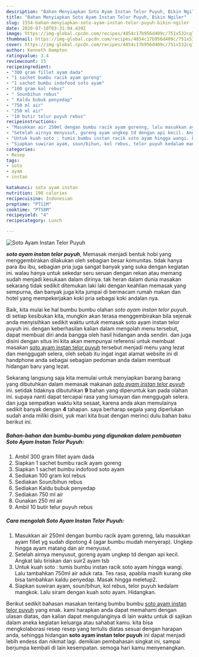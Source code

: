 ```yaml
---
description: "Bahan Menyiapkan Soto Ayam Instan Telor Puyuh, Bikin Ngiler"
title: "Bahan Menyiapkan Soto Ayam Instan Telor Puyuh, Bikin Ngiler"
slug: 1554-bahan-menyiapkan-soto-ayam-instan-telor-puyuh-bikin-ngiler
date: 2020-07-10T03:31:04.439Z
image: https://img-global.cpcdn.com/recipes/4854c17b956d409c/751x532cq70/soto-ayam-instan-telor-puyuh-foto-resep-utama.jpg
thumbnail: https://img-global.cpcdn.com/recipes/4854c17b956d409c/751x532cq70/soto-ayam-instan-telor-puyuh-foto-resep-utama.jpg
cover: https://img-global.cpcdn.com/recipes/4854c17b956d409c/751x532cq70/soto-ayam-instan-telor-puyuh-foto-resep-utama.jpg
author: Kenneth Hampton
ratingvalue: 3.4
reviewcount: 15
recipeingredient:
- "300 gram fillet ayam dada"
- "1 sachet bumbu racik ayam goreng"
- "1 sachet bumbu indofood soto ayam"
- "100 gram kol rebus"
- " Sounbihun rebus"
- " Kaldu bubuk penyedap"
- "750 ml air"
- "250 ml air"
- "10 butir telur puyuh rebus"
recipeinstructions:
- "Masukkan air 250ml dengan bumbu racik ayam gorenng, lalu masukkan ayam fillet yg sudah dipotong 4 (agar bumbu mudah menyerap). Ungkep hingga ayam matang dan air menyusut."
- "Setelah airnya menyusut, goreng ayam ungkep td dengan api kecil. Angkat lalu tiriskan dan suir2 ayam tsb"
- "Untuk kuah soto : tumis bumbu instan racik soto ayam hingga wangi. Lalu tambahkan 750ml air aduk rata. Tes rasa, apabila masih kurang oke bisa tambahkan kaldu penyedap. Masak hingga meletup2."
- "Siapkan suwiran ayam, soun/bihun, kol rebus, telor puyuh kedalam mangkok. Lalu siram dengan kuah soto ayam. Hidangkan."
categories:
- Resep
tags:
- soto
- ayam
- instan

katakunci: soto ayam instan 
nutrition: 198 calories
recipecuisine: Indonesian
preptime: "PT11M"
cooktime: "PT58M"
recipeyield: "4"
recipecategory: Lunch

---
```



![Soto Ayam Instan Telor Puyuh](https://img-global.cpcdn.com/recipes/4854c17b956d409c/751x532cq70/soto-ayam-instan-telor-puyuh-foto-resep-utama.jpg)

<b><i>soto ayam instan telor puyuh</i></b>, Memasak menjadi bentuk hobi yang menggembirakan dilakukan oleh sebagian besar komunitas. tidak hanya para ibu ibu, sebagian pria juga sangat banyak yang suka dengan kegiatan ini. walau hanya untuk sekedar seru seruan dengan rekan atau memang sudah menjadi kesukaan dalam dirinya. tak heran dalam dunia masakan sekarang tidak sedikit ditemukan laki laki dengan keahlian memasak yang sempurna, dan banyak juga kita jumpai di bermacam rumah makan dan hotel yang mempekerjakan koki pria sebagai koki andalan nya.

Baik, kita mulai ke hal bumbu bumbu olahan <i>soto ayam instan telor puyuh</i>. di setiap kesibukan kita, mungkin akan terasa menggembirakan bila sejenak anda menyisihkan sedikit waktu untuk memasak soto ayam instan telor puyuh ini. dengan keberhasilan kalian dalam mengolah menu tersebut, dapat membuat diri anda bangga oleh hasil hidangan anda sendiri. dan juga disini dengan situs ini kita akan mempunyai referensi untuk membuat masakan <u>soto ayam instan telor puyuh</u> tersebut menjadi menu yang lezat dan menggugah selera, oleh sebab itu ingat ingat alamat website ini di handphone anda sebagai sebagian pedoman anda dalam membuat hidangan baru yang lezat.




Sekarang langsung saja kita memulai untuk menyiapkan barang barang yang dibutuhkan dalam memasak makanan <u><i>soto ayam instan telor puyuh</i></u> ini. setidak tidaknya dibutuhkan <b>9</b> bahan yang diperuntuk kan pada olahan ini. supaya nanti dapat tercapai rasa yang lumayan dan menggugah selera. dan juga sempatkan waktu kita sesaat, karena anda akan memulainya sedikit banyak dengan <b>4</b> tahapan. saya berharap segala yang diperlukan sudah anda miliki disini, yuk mari kita buat dengan merinci dulu bahan baku berikut ini.

<!--inarticleads1-->

##### Bahan-bahan dan bumbu-bumbu yang digunakan dalam pembuatan Soto Ayam Instan Telor Puyuh:

1. Ambil 300 gram fillet ayam dada
1. Siapkan 1 sachet bumbu racik ayam goreng
1. Siapkan 1 sachet bumbu indofood soto ayam
1. Sediakan 100 gram kol rebus
1. Sediakan  Soun/bihun rebus
1. Sediakan  Kaldu bubuk penyedap
1. Sediakan 750 ml air
1. Gunakan 250 ml air
1. Ambil 10 butir telur puyuh rebus




<!--inarticleads2-->

##### Cara mengolah Soto Ayam Instan Telor Puyuh:

1. Masukkan air 250ml dengan bumbu racik ayam gorenng, lalu masukkan ayam fillet yg sudah dipotong 4 (agar bumbu mudah menyerap). Ungkep hingga ayam matang dan air menyusut.
1. Setelah airnya menyusut, goreng ayam ungkep td dengan api kecil. Angkat lalu tiriskan dan suir2 ayam tsb
1. Untuk kuah soto : tumis bumbu instan racik soto ayam hingga wangi. Lalu tambahkan 750ml air aduk rata. Tes rasa, apabila masih kurang oke bisa tambahkan kaldu penyedap. Masak hingga meletup2.
1. Siapkan suwiran ayam, soun/bihun, kol rebus, telor puyuh kedalam mangkok. Lalu siram dengan kuah soto ayam. Hidangkan.




Berikut sedikit bahasan masakan tentang bumbu bumbu <u>soto ayam instan telor puyuh</u> yang enak. kami harapkan anda dapat memahami dengan ulasan diatas, dan kalian dapat mengulanginya di lain waktu untuk di sajikan dalam aneka kegiatan keluarga atau sahabat kamu. kita bisa mengkolaborasi resep resep yang tertulis diatas sesuai dengan harapan anda, sehingga hidangan <b>soto ayam instan telor puyuh</b> ini dapat menjadi lebih endess dan nikmat lagi. demikian pembahasan singkat ini, sampai berjumpa kembali di lain kesempatan. semoga hari kamu menyenangkan.
